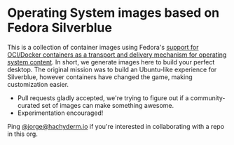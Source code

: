 # Operating System images based on Fedora Silverblue

This is a collection of container images using Fedora's [support for OCI/Docker containers as a transport and delivery mechanism for operating system content](https://fedoraproject.org/wiki/Changes/OstreeNativeContainerStable). In short, we generate images here to build your perfect desktop. The original mission was to build an Ubuntu-like experience for Silverblue, however containers have changed the game, making customization easier. 

- Pull requests gladly accepted, we're trying to figure out if a community-curated set of images can make something awesome.
- Experimentation encouraged!

Ping [@jorge@hachyderm.io](https://hachyderm.io/@jorge) if you're interested in collaborating with a repo in this org. 
